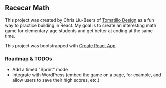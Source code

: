 ## Racecar Math

This project was created by Chris Liu-Beers of [Tomatillo Design](http://www.tomatillodesign.com) as a fun way to practice building in React. My goal is to create an interesting math game for elementary-age students and get better at coding at the same time.

This project was bootstrapped with [Create React App](https://github.com/facebook/create-react-app).

### Roadmap & TODOs

- Add a timed "Sprint" mode
- Integrate with WordPress (embed the game on a page, for example, and allow users to save their high scores, etc.)
